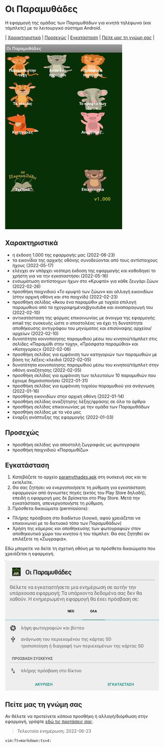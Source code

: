 # Οι Παραμυθάδες

Η εφαρμογή της ομάδας των Παραμυθάδων για κινητά τηλέφωνα (και τάμπλετς) με το λειτουργικό σύστημα Android.

| [Χαρακτηριστικά](#χαρακτηριστικά)
| [Προσεχώς](#προσεχώς)
| [Εγκατάσταση](#εγκατάσταση)
| [Πείτε μας τη γνώμη σας](#πείτε)
|

![Η αρχική οθόνη της εφαρμογής](./images/paramythades-app-home-screen.jpg)

## <a name="χαρακτηριστικά"></a>Χαρακτηριστικά

- η έκδοση 1.000 της εφαρμογής μας (2022-06-23)
- τα εικονίδια της αρχικής οθόνης συνοδεύονται από τους αντίστοιχους ήχους (2022-05-17)
- ελέγχει αν υπάρχει νεότερη έκδοση της εφαρμογής και καθοδηγεί το χρήστη για να την εγκαταστήσει (2022-05-16)
- ενσωμάτωση αντίστοιχων ήχων στο «Κρυφτό» για κάθε ζευγάρι ζώων (2022-02-26)
- προσθήκη παιχνιδιού «Το κρυφτό των ζώων» και αλλαγή εικονιδίων (στην αρχική οθόνη και στο παιχνίδι) (2022-02-23)
- προσθήκη σελίδας «Άκου ένα παραμύθι» με τυχαία επιλογή παραμυθιού από τα ηχογραφημένα@youtube και αναπαραγωγή του (2022-02-10)
- αντικατάσταση της φόρμας επικοινωνίας με άνοιγμα της εφαρμογής email της συσκευής ώστε ο αποστολέας να έχει τη δυνατότητα αποθήκευσης αντιγράφου του μηνύματος και επισύναψης αρχείου/αρχείων (2022-02-10)
- δυνατότητα κοινοποίησης παραμυθιού μέσω του κινητού/τάμπλετ στις σελίδες «Παραμύθι στην τύχη», «Πρόσφατα παραμύθια» και «Κατηγορίες» (2022-02-06)
- προσθήκη σελίδας για εμφάνιση των κατηγοριών των παραμυθιών με βάση τις λέξεις-κλειδιά (2022-02-05)
- δυνατότητα κοινοποίησης παραμυθιού μέσω του κινητού/τάμπλετ στην οθόνη αναζήτησης (2022-02-05)
- προσθήκη σελίδας για εμφάνιση των τελευταίων 10 παραμυθιών που έχουμε δημοσιοποιήσει (2022-01-31)
- προσθήκη σελίδας για εμφάνιση τυχαίου παραμυθιού για ανάγνωση (2022-01-16)
- προσθήκη εικονιδίων στην αρχική οθόνη (2022-01-14)
- προσθήκη σελίδας αναζήτησης λέξης/φράσης σε όλα τα άρθρα
- προσθήκη σελίδας επικοινωνίας με την ομάδα των Παραμυθάδων
- προσθήκη σελίδας με τα νέα μας
- έναρξη ανάπτυξης της εφαρμογής (2022-01-03)

## <a name="προσεχώς"></a>Προσεχώς

- προσθήκη σελίδας για αποστολή ζωγραφιάς ως φωτογραφία
- προσθήκη παιχνιδιού «Παραμυθίζω»

## <a name="εγκατάσταση"></a>Εγκατάσταση

1. Κατεβάζετε το αρχείο [paramythades.apk](https://github.com/monotropos/paramythades/blob/main/paramythades.apk) στη συσκευή σας και το εκτελείτε.
2. Θα σας ζητήσει να ενεργοποιήσετε τη ρύθμιση για εγκατάσταση εφαρμογών από άγνωστες πηγές (εκτός του Play Store δηλαδή), επειδή η εφαρμογή μας δε βρίσκεται στο Play Store. Μετά την εγκατάσταση, απενεργοποιήστε τη ρύθμιση.
3. Πρόσθετα δικαιώματα (permissions):
 * Πλήρης πρόσβαση στο διαδίκτυο (λογικό, αφού χρειάζεται να επικοινωνεί με το δικτυακό τόπο των Παραμυθάδων)
 * Χρήση της κάμερας και αποθήκευσης των φωτογραφιών στον αποθηκευτικό χώρο του κινητού ή του τάμπλετ. Θα σας ζητηθεί αν επιλέξετε τη «Ζωγραφιά».

Εδώ μπορείτε να δείτε τη σχετική οθόνη με τα πρόσθετα δικαιώματα που χρειάζεται η εφαρμογή.

![τα πρόσθετα δικαιώματα που χρειάζεται η εφαρμογή](./images/paramythades-app-permissions.jpg)

## <a name="πείτε"></a>Πείτε μας τη γνώμη σας

Αν θέλετε να προτείνετε κάποια προσθήκη ή αλλαγή/διόρθωση στην εφαρμογή, γράψτε [εδώ τις προτάσεις σας](https://aptlogs.com/paramythades/mobile_app_poll.php).

> Τελευταία ενημέρωση: 2022-06-23


	vim:ft=markdown:ts=4:

